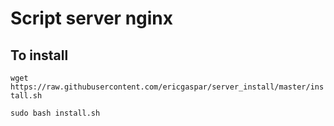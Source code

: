 # Script server nginx

## To install
`wget https://raw.githubusercontent.com/ericgaspar/server_install/master/install.sh`

`sudo bash install.sh`